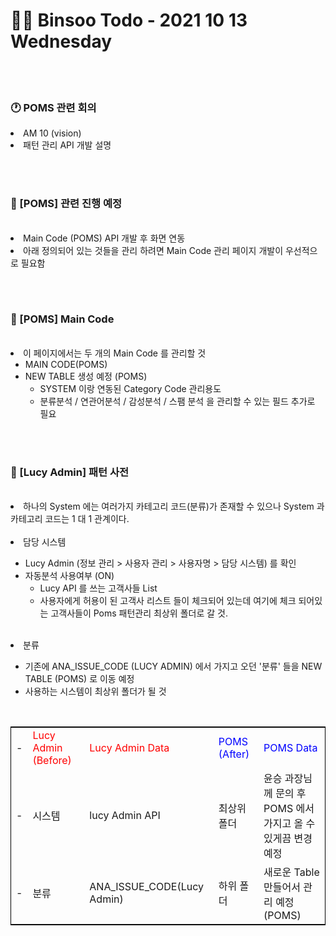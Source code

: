 <br/><br/>

# 👩‍💻 Binsoo Todo - 2021 10 13 Wednesday

<br/><br/>



### 🕐 POMS 관련 회의

<li> AM 10 (vision) </li>
<li> 패턴 관리 API 개발 설명</li>

<br/><br/>



### 🔹 [POMS] 관련 진행 예정
<br/>
<li> Main Code (POMS) API 개발 후 화면 연동 </li>
<li> 아래 정의되어 있는 것들을 관리 하려면 Main Code 관리 페이지 개발이 우선적으로 필요함 </li>

<br/><br/>



### 🔸 [POMS] Main Code

<br/>
<li> 이 페이지에서는 두 개의 Main Code 를 관리할 것 
    <ul>
        <li> MAIN CODE(POMS) </li>
        <li> NEW TABLE 생성 예정 (POMS)
            <ul>
                <li>SYSTEM 이랑 연동된 Category Code 관리용도</li>
                <li>분류분석 / 연관어분석 / 감성분석 / 스팸 분석 을 관리할 수 있는 필드 추가로 필요</li>
            </ul>
        </li>
    </ul>
</li>


<br/><br/>



### 🔸 [Lucy Admin] 패턴 사전

<br/>
<li> 하나의 System 에는 여러가지 카테고리 코드(분류)가 존재할 수 있으나 System 과  카테고리 코드는 1 대 1 관계이다. </li>

<br/>
<li>담당 시스템 </li>
<ul> 
    <li> Lucy Admin (정보 관리 > 사용자 관리 > 사용자명 > 담당 시스템) 를 확인</li>
    <li> 자동분석 사용여부 (ON)
        <ul>
            <li> Lucy API 를 쓰는 고객사들 List </li>
        </ul>
        <ul>
            <li>사용자에게 허용이 된 고객사 리스트 들이 체크되어 있는데 여기에 체크 되어있는 고객사들이 Poms 패턴관리 최상위 폴더로 갈 것. </li>
        </ul>
    </li>
</ul>

<br/>
<li>분류</li>
<ul> 
    <li> 기존에 ANA_ISSUE_CODE (LUCY ADMIN) 에서 가지고 오던 '분류' 들을 NEW TABLE (POMS) 로 이동 예정 </li>
    <li> 사용하는 시스템이 최상위 폴더가 될 것 </li>
</ul>

<br/>
<table style="border: 1px solid black">
    <tr>
        <td>-</td>
        <td> <span style = "color:red"> Lucy Admin (Before) </span> </td>
        <td> <span style = "color:red"> Lucy Admin Data</span></td>
        <td> <span style = "color:blue"> POMS (After)</span> </td>
        <td><span style = "color:blue"> POMS Data </span> </td>
    </tr>
    <tr>
        <td>-</td>
        <td>시스템</td>
        <td>lucy Admin API</td>
        <td>최상위 폴더</td>
        <td> 윤승 과장님께 문의 후 <br/> POMS 에서 가지고 올 수 있게끔 변경예정 </td>
    </tr>
    <tr>
        <td>-</td>
        <td>분류</td>
        <td>ANA_ISSUE_CODE(Lucy Admin)</td>
        <td>하위 폴더</td>
        <td>새로운 Table 만들어서 관리 예정 (POMS)</td>
    </tr>
</table>
<br/>
